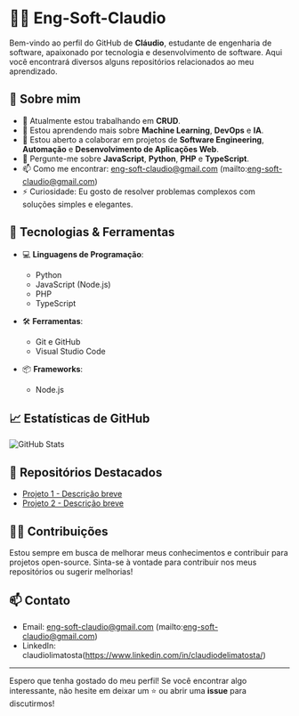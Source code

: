 # 👨‍💻 Eng-Soft-Claudio

Bem-vindo ao perfil do GitHub de **Cláudio**, estudante de engenharia de software, apaixonado por tecnologia e desenvolvimento de software. Aqui você encontrará diversos alguns repositórios relacionados ao meu aprendizado.

## 🚀 Sobre mim

- 🔭 Atualmente estou trabalhando em **CRUD**.
- 🌱 Estou aprendendo mais sobre **Machine Learning**, **DevOps** e **IA**.
- 👯 Estou aberto a colaborar em projetos de **Software Engineering**, **Automação** e **Desenvolvimento de Aplicações Web**.
- 💬 Pergunte-me sobre **JavaScript**, **Python**, **PHP** e **TypeScript**.
- 📫 Como me encontrar: eng-soft-claudio@gmail.com (mailto:eng-soft-claudio@gmail.com)
- ⚡ Curiosidade: Eu gosto de resolver problemas complexos com soluções simples e elegantes.

## 🔧 Tecnologias & Ferramentas

- 💻 **Linguagens de Programação**: 
  - Python
  - JavaScript (Node.js)
  - PHP
  - TypeScript
  
- 🛠 **Ferramentas**:
  - Git e GitHub
  - Visual Studio Code
  
- 📦 **Frameworks**:
  - Node.js

## 📈 Estatísticas de GitHub

![GitHub Stats](https://github-readme-stats.vercel.app/api?username=Eng-Soft-Claudio&show_icons=true&hide_title=true&hide=prs&count_private=true&theme=radical)

## 📝 Repositórios Destacados

- [Projeto 1 - Descrição breve](https://github.com/Eng-Soft-Claudio/ToDoList)
- [Projeto 2 - Descrição breve](https://github.com/Eng-Soft-Claudio/simulador-de-investimentos)

## 👨‍💻 Contribuições

Estou sempre em busca de melhorar meus conhecimentos e contribuir para projetos open-source. Sinta-se à vontade para contribuir nos meus repositórios ou sugerir melhorias!

## 📫 Contato

- Email: eng-soft-claudio@gmail.com (mailto:eng-soft-claudio@gmail.com)
- LinkedIn: claudiolimatosta(https://www.linkedin.com/in/claudiodelimatosta/)

---

Espero que tenha gostado do meu perfil! Se você encontrar algo interessante, não hesite em deixar um ⭐ ou abrir uma **issue** para discutirmos!

